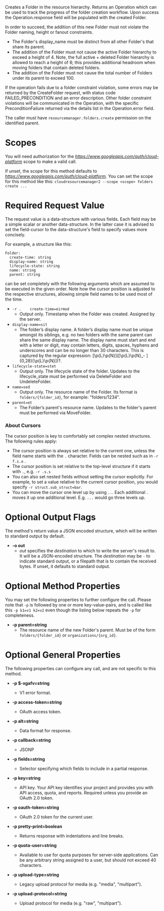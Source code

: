Creates a Folder in the resource hierarchy.
Returns an Operation which can be used to track the progress of the
folder creation workflow.
Upon success the Operation.response field will be populated with the
created Folder.

In order to succeed, the addition of this new Folder must not violate
the Folder naming, height or fanout constraints.

+ The Folder&#39;s display_name must be distinct from all other Folder&#39;s that
share its parent.
+ The addition of the Folder must not cause the active Folder hierarchy
to exceed a height of 4. Note, the full active + deleted Folder hierarchy
is allowed to reach a height of 8; this provides additional headroom when
moving folders that contain deleted folders.
+ The addition of the Folder must not cause the total number of Folders
under its parent to exceed 100.

If the operation fails due to a folder constraint violation, some errors
may be returned by the CreateFolder request, with status code
FAILED_PRECONDITION and an error description. Other folder constraint
violations will be communicated in the Operation, with the specific
PreconditionFailure returned via the details list in the Operation.error
field.

The caller must have `resourcemanager.folders.create` permission on the
identified parent.
# Scopes

You will need authorization for the *https://www.googleapis.com/auth/cloud-platform* scope to make a valid call.

If unset, the scope for this method defaults to *https://www.googleapis.com/auth/cloud-platform*.
You can set the scope for this method like this: `cloudresourcemanager2 --scope <scope> folders create ...`
# Required Request Value

The request value is a data-structure with various fields. Each field may be a simple scalar or another data-structure.
In the latter case it is advised to set the field-cursor to the data-structure's field to specify values more concisely.

For example, a structure like this:
```
Folder:
  create-time: string
  display-name: string
  lifecycle-state: string
  name: string
  parent: string

```

can be set completely with the following arguments which are assumed to be executed in the given order. Note how the cursor position is adjusted to the respective structures, allowing simple field names to be used most of the time.

* `-r .    create-time=eirmod`
    - Output only. Timestamp when the Folder was created. Assigned by the server.
* `display-name=sit`
    - The folder’s display name.
        A folder’s display name must be unique amongst its siblings, e.g.
        no two folders with the same parent can share the same display name.
        The display name must start and end with a letter or digit, may contain
        letters, digits, spaces, hyphens and underscores and can be no longer
        than 30 characters. This is captured by the regular expression:
        [\p{L}\p{N}]([\p{L}\p{N}_- ]{0,28}[\p{L}\p{N}])?.
* `lifecycle-state=stet`
    - Output only.  The lifecycle state of the folder.
        Updates to the lifecycle_state must be performed via
        DeleteFolder and
        UndeleteFolder.
* `name=sed`
    - Output only. The resource name of the Folder.
        Its format is `folders/{folder_id}`, for example: &#34;folders/1234&#34;.
* `parent=et`
    - The Folder’s parent&#39;s resource name.
        Updates to the folder&#39;s parent must be performed via
        MoveFolder.


### About Cursors

The cursor position is key to comfortably set complex nested structures. The following rules apply:

* The cursor position is always set relative to the current one, unless the field name starts with the `.` character. Fields can be nested such as in `-r f.s.o` .
* The cursor position is set relative to the top-level structure if it starts with `.`, e.g. `-r .s.s`
* You can also set nested fields without setting the cursor explicitly. For example, to set a value relative to the current cursor position, you would specify `-r struct.sub_struct=bar`.
* You can move the cursor one level up by using `..`. Each additional `.` moves it up one additional level. E.g. `...` would go three levels up.


# Optional Output Flags

The method's return value a JSON encoded structure, which will be written to standard output by default.

* **-o out**
    - *out* specifies the *destination* to which to write the server's result to.
      It will be a JSON-encoded structure.
      The *destination* may be `-` to indicate standard output, or a filepath that is to contain the received bytes.
      If unset, it defaults to standard output.
# Optional Method Properties

You may set the following properties to further configure the call. Please note that `-p` is followed by one 
or more key-value-pairs, and is called like this `-p k1=v1 k2=v2` even though the listing below repeats the
`-p` for completeness.

* **-p parent=string**
    - The resource name of the new Folder&#39;s parent.
        Must be of the form `folders/{folder_id}` or `organizations/{org_id}`.

# Optional General Properties

The following properties can configure any call, and are not specific to this method.

* **-p $-xgafv=string**
    - V1 error format.

* **-p access-token=string**
    - OAuth access token.

* **-p alt=string**
    - Data format for response.

* **-p callback=string**
    - JSONP

* **-p fields=string**
    - Selector specifying which fields to include in a partial response.

* **-p key=string**
    - API key. Your API key identifies your project and provides you with API access, quota, and reports. Required unless you provide an OAuth 2.0 token.

* **-p oauth-token=string**
    - OAuth 2.0 token for the current user.

* **-p pretty-print=boolean**
    - Returns response with indentations and line breaks.

* **-p quota-user=string**
    - Available to use for quota purposes for server-side applications. Can be any arbitrary string assigned to a user, but should not exceed 40 characters.

* **-p upload-type=string**
    - Legacy upload protocol for media (e.g. &#34;media&#34;, &#34;multipart&#34;).

* **-p upload-protocol=string**
    - Upload protocol for media (e.g. &#34;raw&#34;, &#34;multipart&#34;).
